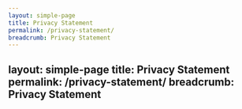 ```yaml
---
layout: simple-page
title: Privacy Statement
permalink: /privacy-statement/
breadcrumb: Privacy Statement
---
```

layout: simple-page
title: Privacy Statement
permalink: /privacy-statement/
breadcrumb: Privacy Statement
---
